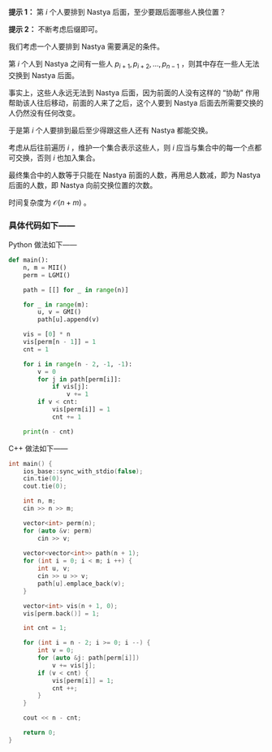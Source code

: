 **提示 1：** 第 $i$ 个人要排到 Nastya 后面，至少要跟后面哪些人换位置？

**提示 2：** 不断考虑后缀即可。

我们考虑一个人要排到 Nastya 需要满足的条件。

第 $i$ 个人到 Nastya 之间有一些人 $p_{i+1},p_{i+2},\dots,p_{n-1}$ ，则其中存在一些人无法交换到 Nastya 后面。

事实上，这些人永远无法到 Nastya 后面，因为前面的人没有这样的 “协助” 作用帮助该人往后移动，前面的人来了之后，这个人要到 Nastya 后面去所需要交换的人仍然没有任何改变。

于是第 $i$ 个人要排到最后至少得跟这些人还有 Nastya 都能交换。

考虑从后往前遍历 $i$ ，维护一个集合表示这些人，则 $i$ 应当与集合中的每一个点都可交换，否则 $i$ 也加入集合。

最终集合中的人数等于只能在 Nastya 前面的人数，再用总人数减，即为 Nastya 后面的人数，即 Nastya 向前交换位置的次数。

时间复杂度为 $\mathcal{O}(n + m)$ 。

### 具体代码如下——

Python 做法如下——

```Python []
def main():
    n, m = MII()
    perm = LGMI()

    path = [[] for _ in range(n)]

    for _ in range(m):
        u, v = GMI()
        path[u].append(v)

    vis = [0] * n
    vis[perm[n - 1]] = 1
    cnt = 1

    for i in range(n - 2, -1, -1):
        v = 0
        for j in path[perm[i]]:
            if vis[j]:
                v += 1
        if v < cnt:
            vis[perm[i]] = 1
            cnt += 1

    print(n - cnt)
```

C++ 做法如下——

```cpp []
int main() {
    ios_base::sync_with_stdio(false);
    cin.tie(0);
    cout.tie(0);

    int n, m;
    cin >> n >> m;

    vector<int> perm(n);
    for (auto &v: perm)
        cin >> v;
    
    vector<vector<int>> path(n + 1);
    for (int i = 0; i < m; i ++) {
        int u, v;
        cin >> u >> v;
        path[u].emplace_back(v);
    }

    vector<int> vis(n + 1, 0);
    vis[perm.back()] = 1;

    int cnt = 1;

    for (int i = n - 2; i >= 0; i --) {
        int v = 0;
        for (auto &j: path[perm[i]])
            v += vis[j];
        if (v < cnt) {
            vis[perm[i]] = 1;
            cnt ++;
        }
    }

    cout << n - cnt;

    return 0;
}
```